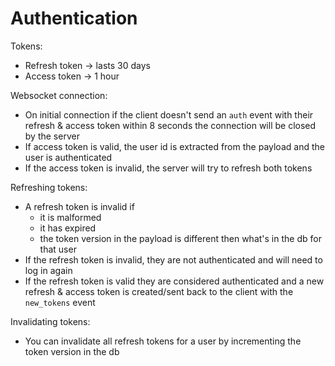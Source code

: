 # Authentication

Tokens:

- Refresh token -> lasts 30 days
- Access token -> 1 hour

Websocket connection:

- On initial connection if the client doesn't send an `auth` event with their refresh & access token within 8 seconds the connection will be closed by the server
- If access token is valid, the user id is extracted from the payload and the user is authenticated
- If the access token is invalid, the server will try to refresh both tokens

Refreshing tokens:

- A refresh token is invalid if
    - it is malformed
    - it has expired
    - the token version in the payload is different then what's in the db for that user
- If the refresh token is invalid, they are not authenticated and will need to log in again
- If the refresh token is valid they are considered authenticated and a new refresh & access token is created/sent back to the client with the `new_tokens` event
    
    
Invalidating tokens:

- You can invalidate all refresh tokens for a user by incrementing the token version in the db
